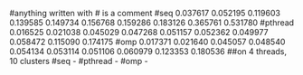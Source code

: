 #anything written with # is a comment
#seq
0.037617
0.052195
0.119603
0.139585
0.149734
0.156768
0.159286
0.183126
0.365761
0.531780
#pthread
0.016525
0.021038
0.045029
0.047268
0.051157
0.052362
0.049977
0.058472
0.115090
0.174175
#omp
0.017371
0.021640
0.045057
0.048540
0.054134
0.053114
0.051106
0.060979
0.123353
0.180536
##on 4 threads, 10 clusters
#seq - 
#pthread - 
#omp - 